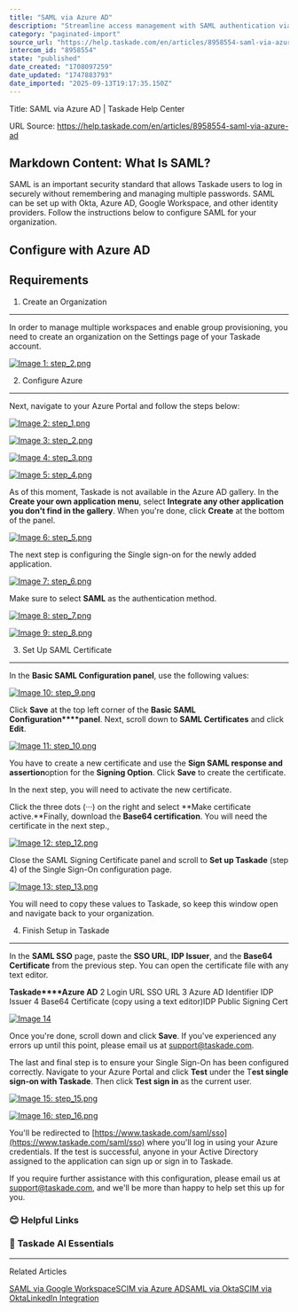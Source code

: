 ```yaml
---
title: "SAML via Azure AD"
description: "Streamline access management with SAML authentication via Azure AD."
category: "paginated-import"
source_url: "https://help.taskade.com/en/articles/8958554-saml-via-azure-ad"
intercom_id: "8958554"
state: "published"
date_created: "1708097259"
date_updated: "1747883793"
date_imported: "2025-09-13T19:17:35.150Z"
---
```


Title: SAML via Azure AD | Taskade Help Center

URL Source: https://help.taskade.com/en/articles/8958554-saml-via-azure-ad

Markdown Content:
**What Is SAML?**
-----------------

SAML is an important security standard that allows Taskade users to log in securely without remembering and managing multiple passwords. SAML can be set up with Okta, Azure AD, Google Workspace, and other identity providers. Follow the instructions below to configure SAML for your organization.

**Configure with Azure AD**
---------------------------

**Requirements**
----------------

1) Create an Organization
-------------------------

In order to manage multiple workspaces and enable group provisioning, you need to create an organization on the Settings page of your Taskade account.

[![Image 1: step_2.png](https://taskade.intercom-attachments-7.com/i/o/965379131/a61c4390e3772456676afdb5/24923868577043?expires=1757792700&signature=edbdc6e47487d5c2145f11f4b6cb558c020be088abd6590f5615adae0ef73642&req=fSYiFc53nIJeFb4f3HP0gA7RIarzaUGtpDyQ2A36lOA1zuQUzanPEJDFnZS4%0AE9KEmcD%2B%2Bv5%2BerTFYg%3D%3D%0A)](https://taskade.intercom-attachments-7.com/i/o/965379131/a61c4390e3772456676afdb5/24923868577043?expires=1757792700&signature=edbdc6e47487d5c2145f11f4b6cb558c020be088abd6590f5615adae0ef73642&req=fSYiFc53nIJeFb4f3HP0gA7RIarzaUGtpDyQ2A36lOA1zuQUzanPEJDFnZS4%0AE9KEmcD%2B%2Bv5%2BerTFYg%3D%3D%0A)

2) Configure Azure
------------------

Next, navigate to your Azure Portal and follow the steps below:

[![Image 2: step_1.png](https://taskade.intercom-attachments-7.com/i/o/965379130/7aae831c097a5ffad870d2d4/15576455916307?expires=1757792700&signature=0c65603aaafc2c84de9b980eda08131679a98a85f51ed1b0508d85a2867dc990&req=fSYiFc53nIJfFb4f3HP0gCalluJr0ioykcJazWQCE4nPTz7D5QI%2FSCRJv7XY%0AuMncCXVF8HOZ0b3QjA%3D%3D%0A)](https://taskade.intercom-attachments-7.com/i/o/965379130/7aae831c097a5ffad870d2d4/15576455916307?expires=1757792700&signature=0c65603aaafc2c84de9b980eda08131679a98a85f51ed1b0508d85a2867dc990&req=fSYiFc53nIJfFb4f3HP0gCalluJr0ioykcJazWQCE4nPTz7D5QI%2FSCRJv7XY%0AuMncCXVF8HOZ0b3QjA%3D%3D%0A)

[![Image 3: step_2.png](https://taskade.intercom-attachments-7.com/i/o/965379128/e09f62993c8d5e5c8bc0aa8d/15576499241491?expires=1757792700&signature=d274689978b9d9ae5423e37cf874479f822cc2f4daa4a60a3fba1559215f1cea&req=fSYiFc53nINXFb4f3HP0gGoI6YY4CZ5XO9PnXnzTWvg6a2eYFXskrq%2BgLDxN%0ApqlIcZLoPIJhiybw%2FQ%3D%3D%0A)](https://taskade.intercom-attachments-7.com/i/o/965379128/e09f62993c8d5e5c8bc0aa8d/15576499241491?expires=1757792700&signature=d274689978b9d9ae5423e37cf874479f822cc2f4daa4a60a3fba1559215f1cea&req=fSYiFc53nINXFb4f3HP0gGoI6YY4CZ5XO9PnXnzTWvg6a2eYFXskrq%2BgLDxN%0ApqlIcZLoPIJhiybw%2FQ%3D%3D%0A)

[![Image 4: step_3.png](https://taskade.intercom-attachments-7.com/i/o/965379129/c15f2e515fb7de17da091bd3/15576455989267?expires=1757792700&signature=7bf16f6c808aa2e1cab2fa041c77636e1dfad53944973eb8802f720ee237a4a2&req=fSYiFc53nINWFb4f3HP0gOYNi%2BuPN%2FAAKbH5LS8JnAxPmEcddq2Ufzem1vxA%0ApisCD%2FNINl%2BDe5ay5g%3D%3D%0A)](https://taskade.intercom-attachments-7.com/i/o/965379129/c15f2e515fb7de17da091bd3/15576455989267?expires=1757792700&signature=7bf16f6c808aa2e1cab2fa041c77636e1dfad53944973eb8802f720ee237a4a2&req=fSYiFc53nINWFb4f3HP0gOYNi%2BuPN%2FAAKbH5LS8JnAxPmEcddq2Ufzem1vxA%0ApisCD%2FNINl%2BDe5ay5g%3D%3D%0A)

[![Image 5: step_4.png](https://taskade.intercom-attachments-7.com/i/o/965379139/a1df456418d15c7dc97b29b1/15576423615123?expires=1757792700&signature=778f51ae2f0673ec07136bfb3c4ab5906ceaad68dff733a3ac6bf744c9660dda&req=fSYiFc53nIJWFb4f3HP0gIAhAG36jhMip%2BCL8tUsyekSvNXQ%2Bq75FTL0Zw2i%0AVYVWIbPI89pF9zr1GQ%3D%3D%0A)](https://taskade.intercom-attachments-7.com/i/o/965379139/a1df456418d15c7dc97b29b1/15576423615123?expires=1757792700&signature=778f51ae2f0673ec07136bfb3c4ab5906ceaad68dff733a3ac6bf744c9660dda&req=fSYiFc53nIJWFb4f3HP0gIAhAG36jhMip%2BCL8tUsyekSvNXQ%2Bq75FTL0Zw2i%0AVYVWIbPI89pF9zr1GQ%3D%3D%0A)

As of this moment, Taskade is not available in the Azure AD gallery. In the **Create your own application menu**, select **Integrate any other application you don't find in the gallery**. When you're done, click **Create** at the bottom of the panel.

[![Image 6: step_5.png](https://taskade.intercom-attachments-7.com/i/o/965379142/52904e1ec0a9c64e6d44a730/15576456053651?expires=1757792700&signature=a343386c8e143dcd4490c40ab7b2fb9cae33fb43160426e5a802e5986c531db6&req=fSYiFc53nIVdFb4f3HP0gGl27g6eCE6jJ25BFkhZt9rKIn5i5nMXnqPUNE8o%0AZ4PSlf7VyQhAuqFpUw%3D%3D%0A)](https://taskade.intercom-attachments-7.com/i/o/965379142/52904e1ec0a9c64e6d44a730/15576456053651?expires=1757792700&signature=a343386c8e143dcd4490c40ab7b2fb9cae33fb43160426e5a802e5986c531db6&req=fSYiFc53nIVdFb4f3HP0gGl27g6eCE6jJ25BFkhZt9rKIn5i5nMXnqPUNE8o%0AZ4PSlf7VyQhAuqFpUw%3D%3D%0A)

The next step is configuring the Single sign-on for the newly added application.

[![Image 7: step_6.png](https://taskade.intercom-attachments-7.com/i/o/965379140/784b34d1489929d7a97420c0/15576423671571?expires=1757792700&signature=adf4c0b8c59a8525ce8f5deb665a4c0f842c90f74aeaf4957f6698a78002a25e&req=fSYiFc53nIVfFb4f3HP0gE%2BjNlGzTvhaXRLdr3lALIN4ndvywY4v1AwwMuwE%0AgAL0TCN%2F0DP2RcjVQw%3D%3D%0A)](https://taskade.intercom-attachments-7.com/i/o/965379140/784b34d1489929d7a97420c0/15576423671571?expires=1757792700&signature=adf4c0b8c59a8525ce8f5deb665a4c0f842c90f74aeaf4957f6698a78002a25e&req=fSYiFc53nIVfFb4f3HP0gE%2BjNlGzTvhaXRLdr3lALIN4ndvywY4v1AwwMuwE%0AgAL0TCN%2F0DP2RcjVQw%3D%3D%0A)

Make sure to select **SAML** as the authentication method.

[![Image 8: step_7.png](https://taskade.intercom-attachments-7.com/i/o/965379143/53e5e6a47b6ef4ec0e2a4c42/15576456141203?expires=1757792700&signature=bd54bae14dea002d52088174e9ae2764355fbd62a57ffc168e3bad12c31fd6de&req=fSYiFc53nIVcFb4f3HP0gOODPDmS1YEkhPBw6ryE2PPsMTueI23HfyLz1kcO%0ADfx3l9qZMaraU0DKzw%3D%3D%0A)](https://taskade.intercom-attachments-7.com/i/o/965379143/53e5e6a47b6ef4ec0e2a4c42/15576456141203?expires=1757792700&signature=bd54bae14dea002d52088174e9ae2764355fbd62a57ffc168e3bad12c31fd6de&req=fSYiFc53nIVcFb4f3HP0gOODPDmS1YEkhPBw6ryE2PPsMTueI23HfyLz1kcO%0ADfx3l9qZMaraU0DKzw%3D%3D%0A)

[![Image 9: step_8.png](https://taskade.intercom-attachments-7.com/i/o/965379157/7688591084c11e399e617b3b/15576456185747?expires=1757792700&signature=aec0cbe0ad2fb48d6c19f2f2e96a2777f79d658e23cbf1e03ce8f98f4923694b&req=fSYiFc53nIRYFb4f3HP0gC64RCWs9HERmUVVMGZbV7fjx%2BbLAu4nJ5CA8Lb1%0A4F%2F%2BckSYajugICg7JA%3D%3D%0A)](https://taskade.intercom-attachments-7.com/i/o/965379157/7688591084c11e399e617b3b/15576456185747?expires=1757792700&signature=aec0cbe0ad2fb48d6c19f2f2e96a2777f79d658e23cbf1e03ce8f98f4923694b&req=fSYiFc53nIRYFb4f3HP0gC64RCWs9HERmUVVMGZbV7fjx%2BbLAu4nJ5CA8Lb1%0A4F%2F%2BckSYajugICg7JA%3D%3D%0A)

3) Set Up SAML Certificate
--------------------------

In the **Basic SAML Configuration panel**, use the following values:

[![Image 10: step_9.png](https://taskade.intercom-attachments-7.com/i/o/965379159/8e547166f03f4ca1a6b4ce36/15576423924883?expires=1757792700&signature=7b5aabb2d590d254ddd22f0e499ff578ece188480de348082136b521006d2bf1&req=fSYiFc53nIRWFb4f3HP0gGG%2BJjw3C6%2Fi%2FCRciOHTLaprGRO3Sn4ikP5luhUy%0AdYyXjSG8El5gthmXgg%3D%3D%0A)](https://taskade.intercom-attachments-7.com/i/o/965379159/8e547166f03f4ca1a6b4ce36/15576423924883?expires=1757792700&signature=7b5aabb2d590d254ddd22f0e499ff578ece188480de348082136b521006d2bf1&req=fSYiFc53nIRWFb4f3HP0gGG%2BJjw3C6%2Fi%2FCRciOHTLaprGRO3Sn4ikP5luhUy%0AdYyXjSG8El5gthmXgg%3D%3D%0A)

Click **Save** at the top left corner of the **Basic SAML Configuration****panel**. Next, scroll down to **SAML Certificates** and click **Edit**.

[![Image 11: step_10.png](https://taskade.intercom-attachments-7.com/i/o/965379162/8b98524b61b5f129c44d61a4/15576456306707?expires=1757792700&signature=85ec7c02943320676f9f50f266f15666a522c95eaa382ebce2e794435073fc00&req=fSYiFc53nIddFb4f3HP0gKhRuFtg4Sebu%2FJECKZLl6aI3%2B5FcK0SFXsucz01%0A5fNLqXVtT7c87YjlWg%3D%3D%0A)](https://taskade.intercom-attachments-7.com/i/o/965379162/8b98524b61b5f129c44d61a4/15576456306707?expires=1757792700&signature=85ec7c02943320676f9f50f266f15666a522c95eaa382ebce2e794435073fc00&req=fSYiFc53nIddFb4f3HP0gKhRuFtg4Sebu%2FJECKZLl6aI3%2B5FcK0SFXsucz01%0A5fNLqXVtT7c87YjlWg%3D%3D%0A)

You have to create a new certificate and use the **Sign SAML response and assertion**option for the **Signing Option**. Click **Save** to create the certificate.

In the next step, you will need to activate the new certificate.

Click the three dots (···) on the right and select **Make certificate active.**Finally, download the **Base64 certification**. You will need the certificate in the next step.,

[![Image 12: step_12.png](https://taskade.intercom-attachments-7.com/i/o/965379161/d1814510b03e02611b75403f/15576424061203?expires=1757792700&signature=35cbc197207784dcb6a5ee98b8e94b7fb97ca12188d965b3d0f195c17c0f7ae9&req=fSYiFc53nIdeFb4f3HP0gA7Oez9GCSkssi8%2FKizmX6AtIeQgF4vjFJ7YNRPr%0A1mN%2FMl4FwVwhBI38SQ%3D%3D%0A)](https://taskade.intercom-attachments-7.com/i/o/965379161/d1814510b03e02611b75403f/15576424061203?expires=1757792700&signature=35cbc197207784dcb6a5ee98b8e94b7fb97ca12188d965b3d0f195c17c0f7ae9&req=fSYiFc53nIdeFb4f3HP0gA7Oez9GCSkssi8%2FKizmX6AtIeQgF4vjFJ7YNRPr%0A1mN%2FMl4FwVwhBI38SQ%3D%3D%0A)

Close the SAML Signing Certificate panel and scroll to **Set up Taskade** (step 4) of the Single Sign-On configuration page.

[![Image 13: step_13.png](https://taskade.intercom-attachments-7.com/i/o/965379187/fbecf30671da4565e1c0be8d/15576456516755?expires=1757792700&signature=7c79d7452d0c6dee9c5a2d7ce32aec298affbd28e0ab0b79a76af32572833471&req=fSYiFc53nIlYFb4f3HP0gEnEZC47VsDAIr3Y1T3YLTKQtgafbBHp1JM9iWg5%0AC7BIKz87TN598%2BUb0Q%3D%3D%0A)](https://taskade.intercom-attachments-7.com/i/o/965379187/fbecf30671da4565e1c0be8d/15576456516755?expires=1757792700&signature=7c79d7452d0c6dee9c5a2d7ce32aec298affbd28e0ab0b79a76af32572833471&req=fSYiFc53nIlYFb4f3HP0gEnEZC47VsDAIr3Y1T3YLTKQtgafbBHp1JM9iWg5%0AC7BIKz87TN598%2BUb0Q%3D%3D%0A)

You will need to copy these values to Taskade, so keep this window open and navigate back to your organization.

4) Finish Setup in Taskade
--------------------------

In the **SAML SSO** page, paste the **SSO URL**, **IDP Issuer**, and the **Base64 Certificate** from the previous step. You can open the certificate file with any text editor.

**Taskade****Azure AD**
2 Login URL SSO URL
3 Azure AD Identifier IDP Issuer
4 Base64 Certificate (copy using a text editor)IDP Public Signing Cert

[![Image 14](https://downloads.intercomcdn.com/i/o/plyqw4hf/1354640215/16b7d9945c233c187f1528de72ff/saml-azure-taskade.jpg?expires=1757792700&signature=d9efac935ccac5bd3ff2b2302bb7c81508400ea69bcec81702915c05364c038f&req=dSMiEs96nYNeXPMW1HO4zbRaPUmq6GKOSTlvBrIQC4XqtaVMaPWiVQAkZ7a2%0AJ7XdmyGFF1TrgdH3LFE%3D%0A)](https://downloads.intercomcdn.com/i/o/plyqw4hf/1354640215/16b7d9945c233c187f1528de72ff/saml-azure-taskade.jpg?expires=1757792700&signature=d9efac935ccac5bd3ff2b2302bb7c81508400ea69bcec81702915c05364c038f&req=dSMiEs96nYNeXPMW1HO4zbRaPUmq6GKOSTlvBrIQC4XqtaVMaPWiVQAkZ7a2%0AJ7XdmyGFF1TrgdH3LFE%3D%0A)

Once you're done, scroll down and click **Save**. If you've experienced any errors up until this point, please email us at [support@taskade.com](mailto:support@taskade.com).

The last and final step is to ensure your Single Sign-On has been configured correctly. Navigate to your Azure Portal and click **Test** under the T**est single sign-on with Taskade**. Then click **Test sign in** as the current user.

[![Image 15: step_15.png](https://taskade.intercom-attachments-7.com/i/o/965379186/df6fb06449e4bde511fb532a/15576456622611?expires=1757792700&signature=661b2576ad0d2a7d7c95fbc5079b3d52b0ebb6722e70ab525df04c9222772b1b&req=fSYiFc53nIlZFb4f3HP0gMOJV0cAv4jz%2FV3tvDYXng1pU2zgoo%2BF1n28EodM%0AunWtAlyM%2FyKkHEKtwA%3D%3D%0A)](https://taskade.intercom-attachments-7.com/i/o/965379186/df6fb06449e4bde511fb532a/15576456622611?expires=1757792700&signature=661b2576ad0d2a7d7c95fbc5079b3d52b0ebb6722e70ab525df04c9222772b1b&req=fSYiFc53nIlZFb4f3HP0gMOJV0cAv4jz%2FV3tvDYXng1pU2zgoo%2BF1n28EodM%0AunWtAlyM%2FyKkHEKtwA%3D%3D%0A)

[![Image 16: step_16.png](https://taskade.intercom-attachments-7.com/i/o/965379190/f151fd486da9526925ded06b/15576456629395?expires=1757792700&signature=1b6b7477fc46bdc58bc16181dd93f3656b50b26cf021689ab233e2ab45959eeb&req=fSYiFc53nIhfFb4f3HP0gLGE1sTolXDHYDKZ5XYsZKYlx%2Fn2dEzOf7XWUi48%0A5dtpxjc%2F6ajX2I7IEA%3D%3D%0A)](https://taskade.intercom-attachments-7.com/i/o/965379190/f151fd486da9526925ded06b/15576456629395?expires=1757792700&signature=1b6b7477fc46bdc58bc16181dd93f3656b50b26cf021689ab233e2ab45959eeb&req=fSYiFc53nIhfFb4f3HP0gLGE1sTolXDHYDKZ5XYsZKYlx%2Fn2dEzOf7XWUi48%0A5dtpxjc%2F6ajX2I7IEA%3D%3D%0A)

You'll be redirected to [https://www.taskade.com/saml/sso](https://www.taskade.com/saml/sso) where you'll log in using your Azure credentials. If the test is successful, anyone in your Active Directory assigned to the application can sign up or sign in to Taskade.

If you require further assistance with this configuration, please email us at [support@taskade.com](mailto:support@taskade.com), and we'll be more than happy to help set this up for you.

### **😊 Helpful Links**

### 🤖 **Taskade AI Essentials**

* * *

Related Articles

[SAML via Google Workspace](https://help.taskade.com/en/articles/8958552-saml-via-google-workspace)[SCIM via Azure AD](https://help.taskade.com/en/articles/8958555-scim-via-azure-ad)[SAML via Okta](https://help.taskade.com/en/articles/8958556-saml-via-okta)[SCIM via Okta](https://help.taskade.com/en/articles/8958557-scim-via-okta)[LinkedIn Integration](https://help.taskade.com/en/articles/9994380-linkedin-integration)
